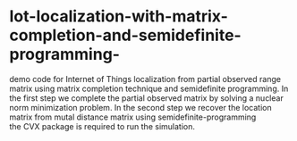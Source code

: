 # Iot-localization-with-matrix-completion-and-semidefinite-programming-  

demo code for Internet of Things localization from partial observed range matrix using matrix completion technique and semidefinite programming. In the first step we complete the partial observed matrix by solving a nuclear norm minimization problem. In the second step we recover the location matrix from mutal distance matrix using  semidefinite-programming  
the CVX package is required to run the simulation.
